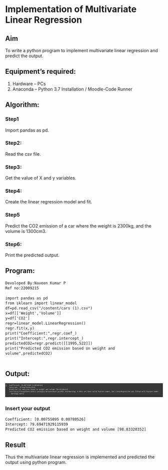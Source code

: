 # Implementation of Multivariate Linear Regression
## Aim
To write a python program to implement multivariate linear regression and predict the output.
## Equipment’s required:
1.	Hardware – PCs
2.	Anaconda – Python 3.7 Installation / Moodle-Code Runner
## Algorithm:
### Step1
Import pandas as pd.

### Step2:
Read the csv file.

### Step3:
Get the value of X and y variables.

### Step4:
Create the linear regression model and fit.

### Step5
Predict the CO2 emission of a car where the weight is 2300kg, and the volume is 1300cm3.

### Step6:
Print the predicted output.

## Program:
```
Devoloped By:Naveen Kumar P
Ref no:22009215

import pandas as pd
from sklearn import linear_model
df=pd.read_csv("/content/cars (1).csv")
x=df[['Weight','Volume']]
y=df['CO2']
regr=linear_model.LinearRegression()
regr.fit(x,y)
print("Coefficient:",regr.coef_)
print("Intercept:",regr.intercept_)
predictedCO2=regr.predict([[1995,522]])
print("Predicted CO2 emission based on weight and volume",predictedCO2)


```
## Output:
![multivariative](/op1.png)

### Insert your output
```
Coefficient: [0.00755095 0.00780526]
Intercept: 79.69471929115939
Predicted CO2 emission based on weight and volume [98.83320352]
```


## Result
Thus the multivariate linear regression is implemented and predicted the output using python program.